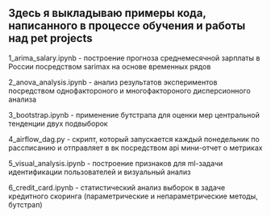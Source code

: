 ## Здесь я выкладываю примеры кода, написанного в процессе обучения и работы над pet projects

1_arima_salary.ipynb - построение прогноза среднемесячной зарплаты в России посредством sarimax на основе временных рядов

2_anova_analysis.ipynb - анализ результатов экспериментов посредством однофактороного и многофактороного дисперсионного анализа

3_bootstrap.ipynb - применение бутстрапа для оценки мер центральной тенденции двух подвыборок

4_airflow_dag.py - скрипт, который запускается каждый понедельник по рассписанию и отправляет в вк посредством api мини-отчет о метриках 

5_visual_analysis.ipynb - построение признаков для ml-задачи идентификации пользователей и визуальный анализ

6_credit_card.ipynb - статистический анализ выборок в задаче кредитного скоринга (параметрические и непараметрические методы, бутстрап)


